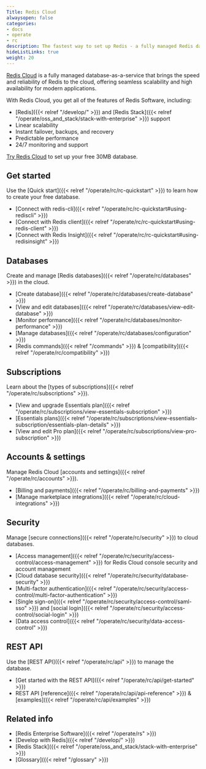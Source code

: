 ```yaml
---
Title: Redis Cloud
alwaysopen: false
categories:
- docs
- operate
- rc
description: The fastest way to set up Redis - a fully managed Redis database on major public cloud services.
hideListLinks: true
weight: 20
---
```

[Redis Cloud](https://redis.io/cloud/) is a fully managed database-as-a-service that brings the speed and reliability of Redis to the cloud, offering seamless scalability and high availability for modern applications.

With Redis Cloud, you get all of the features of Redis Software, including:
- [Redis]({{< relref "/develop/" >}}) and [Redis Stack]({{< relref "/operate/oss_and_stack/stack-with-enterprise" >}}) support
- Linear scalability
- Instant failover, backups, and recovery
- Predictable performance
- 24/7 monitoring and support

[Try Redis Cloud](https://redis.io/try-free/) to set up your free 30MB database.

## Get started
Use the [Quick start]({{< relref "/operate/rc/rc-quickstart" >}}) to learn how to create your free database.
- [Connect with redis-cli]({{< relref "/operate/rc/rc-quickstart#using-rediscli" >}})
- [Connect with Redis client]({{< relref "/operate/rc/rc-quickstart#using-redis-client" >}})
- [Connect with Redis Insight]({{< relref "/operate/rc/rc-quickstart#using-redisinsight" >}})

## Databases
Create and manage [Redis databases]({{< relref "/operate/rc/databases" >}}) in the cloud.
- [Create database]({{< relref "/operate/rc/databases/create-database" >}})
- [View and edit databases]({{< relref "/operate/rc/databases/view-edit-database" >}})
- [Monitor performance]({{< relref "/operate/rc/databases/monitor-performance" >}})
- [Manage databases]({{< relref "/operate/rc/databases/configuration" >}})
- [Redis commands]({{< relref "/commands" >}}) & [compatibility]({{< relref "/operate/rc/compatibility" >}})

## Subscriptions
Learn about the [types of subscriptions]({{< relref "/operate/rc/subscriptions" >}}).
- [View and upgrade Essentials plan]({{< relref "/operate/rc/subscriptions/view-essentials-subscription" >}})
- [Essentials plans]({{< relref "/operate/rc/subscriptions/view-essentials-subscription/essentials-plan-details" >}})
- [View and edit Pro plan]({{< relref "/operate/rc/subscriptions/view-pro-subscription" >}})

## Accounts & settings
Manage Redis Cloud [accounts and settings]({{< relref "/operate/rc/accounts" >}}).
- [Billing and payments]({{< relref "/operate/rc/billing-and-payments" >}})
- [Manage marketplace integrations]({{< relref "/operate/rc/cloud-integrations" >}})

## Security
Manage [secure connections]({{< relref "/operate/rc/security" >}}) to cloud databases.
- [Access management]({{< relref "/operate/rc/security/access-control/access-management" >}}) for Redis Cloud console security and account management
- [Cloud database security]({{< relref "/operate/rc/security/database-security" >}})
- [Multi-factor authentication]({{< relref "/operate/rc/security/access-control/multi-factor-authentication" >}})
- [Single sign-on]({{< relref "/operate/rc/security/access-control/saml-sso" >}}) and [social login]({{< relref "/operate/rc/security/access-control/social-login" >}})
- [Data access control]({{< relref "/operate/rc/security/data-access-control" >}})

## REST API
Use the [REST API]({{< relref "/operate/rc/api" >}}) to manage the database.
- [Get started with the REST API]({{< relref "/operate/rc/api/get-started" >}})
- REST API [reference]({{< relref "/operate/rc/api/api-reference" >}}) & [examples]({{< relref "/operate/rc/api/examples" >}})


## Related info
- [Redis Enterprise Software]({{< relref "/operate/rs" >}})
- [Develop with Redis]({{< relref "/develop/" >}})
- [Redis Stack]({{< relref "/operate/oss_and_stack/stack-with-enterprise" >}})
- [Glossary]({{< relref "/glossary" >}})
